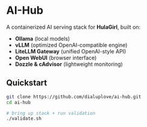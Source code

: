# AI-Hub

A containerized AI serving stack for **HulaGirl**, built on:

- **Ollama** (local models)
- **vLLM** (optimized OpenAI-compatible engine)
- **LiteLLM Gateway** (unified OpenAI-style API)
- **Open WebUI** (browser interface)
- **Dozzle & cAdvisor** (lightweight monitoring)

## Quickstart

```bash
git clone https://github.com/dialuplove/ai-hub.git
cd ai-hub

# bring up stack + run validation
./validate.sh

